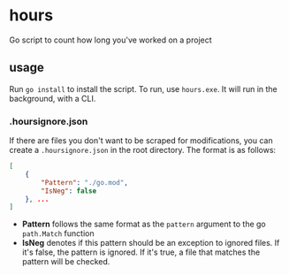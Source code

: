# hours
Go script to count how long you've worked on a project

## usage
Run `go install` to install the script. To run, use `hours.exe`. It will run in the background, with a CLI.

### .hoursignore.json
If there are files you don't want to be scraped for modifications, you can create a `.hoursignore.json` in the root directory. The format is as follows:
```json
[
    {
        "Pattern": "./go.mod",
        "IsNeg": false
    }, ...
]
```
- **Pattern** follows the same format as the `pattern` argument to the go `path.Match` function
- **IsNeg** denotes if this pattern should be an exception to ignored files. If it's false, the pattern is ignored. If it's true, a file that matches the pattern will be checked.